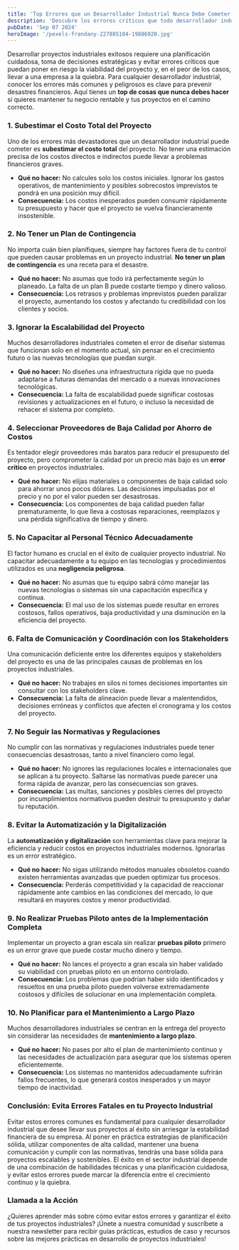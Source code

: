 ```yaml
---
title: 'Top Errores que un Desarrollador Industrial Nunca Debe Cometer si No Quiere Ir a la Quiebra'
description: 'Descubre los errores críticos que todo desarrollador industrial debe evitar para no ir a la quiebra. Aprende cómo planificar proyectos industriales eficientes y sostenibles'
pubDate: 'Sep 07 2024'
heroImage: '/pexels-frandany-227885104-19886920.jpg'
---
```



Desarrollar proyectos industriales exitosos requiere una planificación cuidadosa, toma de decisiones estratégicas y evitar errores críticos que puedan poner en riesgo la viabilidad del proyecto y, en el peor de los casos, llevar a una empresa a la quiebra. Para cualquier desarrollador industrial, conocer los errores más comunes y peligrosos es clave para prevenir desastres financieros. Aquí tienes un **top de cosas que nunca debes hacer** si quieres mantener tu negocio rentable y tus proyectos en el camino correcto.

### 1. **Subestimar el Costo Total del Proyecto**

Uno de los errores más devastadores que un desarrollador industrial puede cometer es **subestimar el costo total** del proyecto. No tener una estimación precisa de los costos directos e indirectos puede llevar a problemas financieros graves.

- **Qué no hacer:** No calcules solo los costos iniciales. Ignorar los gastos operativos, de mantenimiento y posibles sobrecostos imprevistos te pondrá en una posición muy difícil.
- **Consecuencia:** Los costos inesperados pueden consumir rápidamente tu presupuesto y hacer que el proyecto se vuelva financieramente insostenible.

### 2. **No Tener un Plan de Contingencia**

No importa cuán bien planifiques, siempre hay factores fuera de tu control que pueden causar problemas en un proyecto industrial. **No tener un plan de contingencia** es una receta para el desastre.

- **Qué no hacer:** No asumas que todo irá perfectamente según lo planeado. La falta de un plan B puede costarte tiempo y dinero valioso.
- **Consecuencia:** Los retrasos y problemas imprevistos pueden paralizar el proyecto, aumentando los costos y afectando tu credibilidad con los clientes y socios.

### 3. **Ignorar la Escalabilidad del Proyecto**

Muchos desarrolladores industriales cometen el error de diseñar sistemas que funcionan solo en el momento actual, sin pensar en el crecimiento futuro o las nuevas tecnologías que puedan surgir.

- **Qué no hacer:** No diseñes una infraestructura rígida que no pueda adaptarse a futuras demandas del mercado o a nuevas innovaciones tecnológicas.
- **Consecuencia:** La falta de escalabilidad puede significar costosas revisiones y actualizaciones en el futuro, o incluso la necesidad de rehacer el sistema por completo.

### 4. **Seleccionar Proveedores de Baja Calidad por Ahorro de Costos**

Es tentador elegir proveedores más baratos para reducir el presupuesto del proyecto, pero comprometer la calidad por un precio más bajo es un **error crítico** en proyectos industriales.

- **Qué no hacer:** No elijas materiales o componentes de baja calidad solo para ahorrar unos pocos dólares. Las decisiones impulsadas por el precio y no por el valor pueden ser desastrosas.
- **Consecuencia:** Los componentes de baja calidad pueden fallar prematuramente, lo que lleva a costosas reparaciones, reemplazos y una pérdida significativa de tiempo y dinero.

### 5. **No Capacitar al Personal Técnico Adecuadamente**

El factor humano es crucial en el éxito de cualquier proyecto industrial. No capacitar adecuadamente a tu equipo en las tecnologías y procedimientos utilizados es una **negligencia peligrosa**.

- **Qué no hacer:** No asumas que tu equipo sabrá cómo manejar las nuevas tecnologías o sistemas sin una capacitación específica y continua.
- **Consecuencia:** El mal uso de los sistemas puede resultar en errores costosos, fallos operativos, baja productividad y una disminución en la eficiencia del proyecto.

### 6. **Falta de Comunicación y Coordinación con los Stakeholders**

Una comunicación deficiente entre los diferentes equipos y stakeholders del proyecto es una de las principales causas de problemas en los proyectos industriales.

- **Qué no hacer:** No trabajes en silos ni tomes decisiones importantes sin consultar con los stakeholders clave.
- **Consecuencia:** La falta de alineación puede llevar a malentendidos, decisiones erróneas y conflictos que afecten el cronograma y los costos del proyecto.

### 7. **No Seguir las Normativas y Regulaciones**

No cumplir con las normativas y regulaciones industriales puede tener consecuencias desastrosas, tanto a nivel financiero como legal.

- **Qué no hacer:** No ignores las regulaciones locales e internacionales que se aplican a tu proyecto. Saltarse las normativas puede parecer una forma rápida de avanzar, pero las consecuencias son graves.
- **Consecuencia:** Las multas, sanciones y posibles cierres del proyecto por incumplimientos normativos pueden destruir tu presupuesto y dañar tu reputación.

### 8. **Evitar la Automatización y la Digitalización**

La **automatización y digitalización** son herramientas clave para mejorar la eficiencia y reducir costos en proyectos industriales modernos. Ignorarlas es un error estratégico.

- **Qué no hacer:** No sigas utilizando métodos manuales obsoletos cuando existen herramientas avanzadas que pueden optimizar tus procesos.
- **Consecuencia:** Perderás competitividad y la capacidad de reaccionar rápidamente ante cambios en las condiciones del mercado, lo que resultará en mayores costos y menor productividad.

### 9. **No Realizar Pruebas Piloto antes de la Implementación Completa**

Implementar un proyecto a gran escala sin realizar **pruebas piloto** primero es un error grave que puede costar mucho dinero y tiempo.

- **Qué no hacer:** No lances el proyecto a gran escala sin haber validado su viabilidad con pruebas piloto en un entorno controlado.
- **Consecuencia:** Los problemas que podrían haber sido identificados y resueltos en una prueba piloto pueden volverse extremadamente costosos y difíciles de solucionar en una implementación completa.

### 10. **No Planificar para el Mantenimiento a Largo Plazo**

Muchos desarrolladores industriales se centran en la entrega del proyecto sin considerar las necesidades de **mantenimiento a largo plazo**.

- **Qué no hacer:** No pases por alto el plan de mantenimiento continuo y las necesidades de actualización para asegurar que los sistemas operen eficientemente.
- **Consecuencia:** Los sistemas no mantenidos adecuadamente sufrirán fallos frecuentes, lo que generará costos inesperados y un mayor tiempo de inactividad.

### Conclusión: Evita Errores Fatales en tu Proyecto Industrial

Evitar estos errores comunes es fundamental para cualquier desarrollador industrial que desee llevar sus proyectos al éxito sin arriesgar la estabilidad financiera de su empresa. Al poner en práctica estrategias de planificación sólida, utilizar componentes de alta calidad, mantener una buena comunicación y cumplir con las normativas, tendrás una base sólida para proyectos escalables y sostenibles. El éxito en el sector industrial depende de una combinación de habilidades técnicas y una planificación cuidadosa, y evitar estos errores puede marcar la diferencia entre el crecimiento continuo y la quiebra.

### Llamada a la Acción

¿Quieres aprender más sobre cómo evitar estos errores y garantizar el éxito de tus proyectos industriales? ¡Únete a nuestra comunidad y suscríbete a nuestra newsletter para recibir guías prácticas, estudios de caso y recursos sobre las mejores prácticas en desarrollo de proyectos industriales!